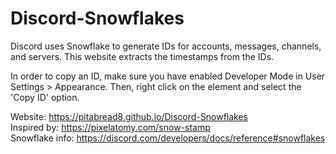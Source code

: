 # Discord-Snowflakes

Discord uses Snowflake to generate IDs for accounts, messages, channels, and servers. This website extracts the timestamps from the IDs.

In order to copy an ID, make sure you have enabled Developer Mode in User Settings > Appearance. Then, right click on the element and select the 'Copy ID' option.

Website: https://pitabread8.github.io/Discord-Snowflakes  
Inspired by: https://pixelatomy.com/snow-stamp  
Snowflake info: https://discord.com/developers/docs/reference#snowflakes